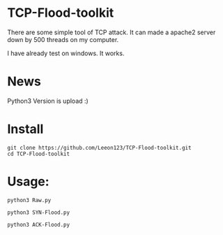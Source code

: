 # TCP-Flood-toolkit
There are some simple tool of TCP attack. It can made a apache2 server down by 500 threads on my computer.

I have already test on windows. It works.



# News
Python3 Version is upload :)

# Install
    git clone https://github.com/Leeon123/TCP-Flood-toolkit.git
    cd TCP-Flood-toolkit

# Usage:

    python3 Raw.py
    
    python3 SYN-Flood.py
    
    python3 ACK-Flood.py

